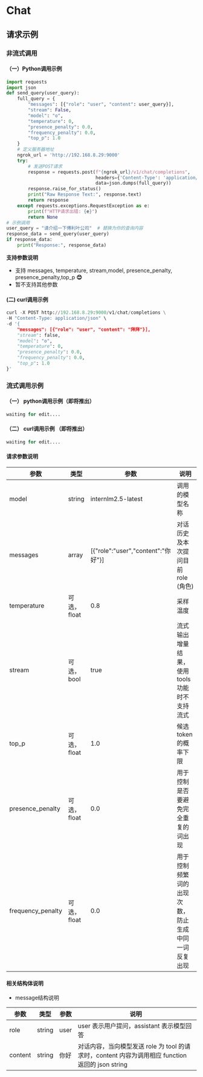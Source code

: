 # Chat

## 请求示例
### 非流式调用
#### （一）Python调用示例
```python
import requests
import json
def send_query(user_query):
    full_query = {
        "messages": [{"role": "user", "content": user_query}],
        "stream": False,
        "model": "o",
        "temperature": 0,
        "presence_penalty": 0.0,
        "frequency_penalty": 0.0,
        "top_p": 1.0
    }
    # 定义服务器地址
    ngrok_url = 'http://192.168.8.29:9000' 
    try:
        # 发送POST请求
        response = requests.post(f"{ngrok_url}/v1/chat/completions", 
                                 headers={'Content-Type': 'application/json'},
                                 data=json.dumps(full_query))
        response.raise_for_status()
        print("Raw Response Text:", response.text)
        return response
    except requests.exceptions.RequestException as e:
        print(f"HTTP请求出错: {e}")
        return None
# 示例调用
user_query = "请介绍一下傅利叶公司"  # 替换为你的查询内容
response_data = send_query(user_query)
if response_data:
    print("Response:", response_data)
```
**支持参数说明**

- 支持 messages, temperature,  stream,model, presence_penalty, presence_penalty,top_p **:blush:**
- 暂不支持其他参数
#### (二) curl调用示例
```python
curl -X POST http://192.168.8.29:9000/v1/chat/completions \
-H "Content-Type: application/json" \
-d '{
    "messages": [{"role": "user", "content": "拜拜"}],
    "stream": false,
    "model": "o",
    "temperature": 0,
    "presence_penalty": 0.0,
    "frequency_penalty": 0.0,
    "top_p": 1.0
}'
```
### 流式调用示例
#### （一） python调用示例（即将推出）
```python
waiting for edit....
```
#### （二） curl调用示例 （即将推出）
```python
waiting for edit....
```
#### 请求参数说明
| 参数      | 类型 | 参数      | 说明    |
| ----------- | ----------- |----------- | ----------- |
| model      | string       |	internlm2.5-latest|调用的模型名称|
| messages   | array        |[{"role":"user","content":"你好"}]|对话历史及本次提问目前 role (角色)|
| temperature   | 可选，float        |0.8|	采样温度|
| stream   | 可选，bool        |true|流式输出增量结果，使用 tools 功能时不支持流式|
| top_p   | 可选，float        |1.0|候选 token 的概率下限|
| presence_penalty   | 可选，float       |0.0|用于控制是否要避免完全重复的词出现|
|frequency_penalty|可选，float    |0.0|用于控制频繁词的出现次数，防止生成中同一词反复出现|
#### 相关结构体说明
- message结构说明
  
| 参数      | 类型 | 参数      | 说明    |
| ----------- | ----------- |----------- | ----------- |
|role	|string|	user	|user 表示用户提问，assistant 表示模型回答|
content	|string	|你好	|对话内容，当向模型发送 role 为 tool 的请求时，content 内容为调用相应 function 返回的 json string
